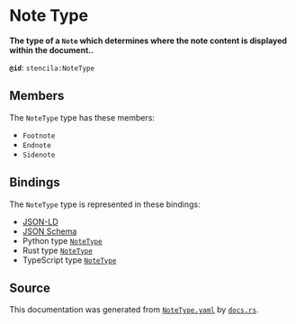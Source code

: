 # Note Type

**The type of a `Note` which determines where the note content is displayed within the document..**

**`@id`**: `stencila:NoteType`

## Members

The `NoteType` type has these members:

- `Footnote`
- `Endnote`
- `Sidenote`

## Bindings

The `NoteType` type is represented in these bindings:

- [JSON-LD](https://stencila.dev/NoteType.jsonld)
- [JSON Schema](https://stencila.dev/NoteType.schema.json)
- Python type [`NoteType`](https://github.com/stencila/stencila/blob/main/python/stencila/types/note_type.py)
- Rust type [`NoteType`](https://github.com/stencila/stencila/blob/main/rust/schema/src/types/note_type.rs)
- TypeScript type [`NoteType`](https://github.com/stencila/stencila/blob/main/typescript/src/types/NoteType.ts)

## Source

This documentation was generated from [`NoteType.yaml`](https://github.com/stencila/stencila/blob/main/schema/NoteType.yaml) by [`docs.rs`](https://github.com/stencila/stencila/blob/main/rust/schema-gen/src/docs.rs).